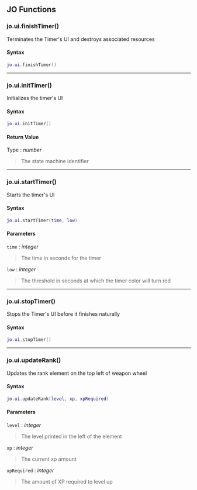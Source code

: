
## JO Functions

### jo.ui.finishTimer()

<!-- @include: ./slots/headers.md#client|jo.ui.finishTimer -->

Terminates the Timer's UI and destroys associated resources <br>

<!-- @include: ./slots/descriptions.md#client|jo.ui.finishTimer -->

#### Syntax

```lua
jo.ui.finishTimer()
```

<!-- @include: ./slots/examples.md#client|jo.ui.finishTimer -->

<!-- @include: ./slots/footers.md#client|jo.ui.finishTimer -->

---

### jo.ui.initTimer()

<!-- @include: ./slots/headers.md#client|jo.ui.initTimer -->

Initializes the timer's UI <br>

<!-- @include: ./slots/descriptions.md#client|jo.ui.initTimer -->

#### Syntax

```lua
jo.ui.initTimer()
```

#### Return Value

Type : _number_

> The state machine identifier

<!-- @include: ./slots/examples.md#client|jo.ui.initTimer -->

<!-- @include: ./slots/footers.md#client|jo.ui.initTimer -->

---

### jo.ui.startTimer()

<!-- @include: ./slots/headers.md#client|jo.ui.startTimer -->

Starts the timer's UI <br>

<!-- @include: ./slots/descriptions.md#client|jo.ui.startTimer -->

#### Syntax

```lua
jo.ui.startTimer(time, low)
```

#### Parameters

`time` : _integer_
> The time in seconds for the timer
>

`low` : _integer_ <BadgeOptional />
> The threshold in seconds at which the timer color will turn red
>

<!-- @include: ./slots/examples.md#client|jo.ui.startTimer -->

<!-- @include: ./slots/footers.md#client|jo.ui.startTimer -->

---

### jo.ui.stopTimer()

<!-- @include: ./slots/headers.md#client|jo.ui.stopTimer -->

Stops the Timer's UI before it finishes naturally <br>

<!-- @include: ./slots/descriptions.md#client|jo.ui.stopTimer -->

#### Syntax

```lua
jo.ui.stopTimer()
```

<!-- @include: ./slots/examples.md#client|jo.ui.stopTimer -->

<!-- @include: ./slots/footers.md#client|jo.ui.stopTimer -->

---

### jo.ui.updateRank()

<!-- @include: ./slots/headers.md#client|jo.ui.updateRank -->

Updates the rank element on the top left of weapon wheel <br>

<!-- @include: ./slots/descriptions.md#client|jo.ui.updateRank -->

#### Syntax

```lua
jo.ui.updateRank(level, xp, xpRequired)
```

#### Parameters

`level` : _integer_
> The level printed in the left of the element
>

`xp` : _integer_
> The current xp amount
>

`xpRequired` : _integer_
> The amount of XP required to level up
>

<!-- @include: ./slots/examples.md#client|jo.ui.updateRank -->

<!-- @include: ./slots/footers.md#client|jo.ui.updateRank -->

